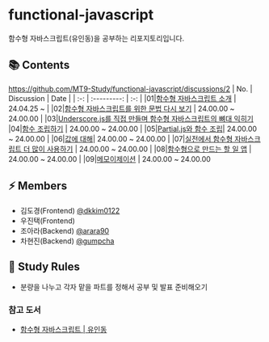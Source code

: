 # functional-javascript
함수형 자바스크립트(유인동)을 공부하는 리포지토리입니다.

## 📚 Contents
https://github.com/MT9-Study/functional-javascript/discussions/2
| No. | Discussion | Date |
| :-: | :---------: | :-: |
|01|[함수형 자바스크립트 소개](https://github.com/MT9-Study/functional-javascript/discussions/2) | 24.04.25 ~ |
|02|[함수형 자바스크립트를 위한 문법 다시 보기](https://github.com/MT9-Study/functional-javascript/discussions/3) | 24.00.00 ~ 24.00.00 |
|03|[Underscore.js를 직접 만들며 함수형 자바스크립트의 뼈대 익히기](https://github.com/MT9-Study/functional-javascript/discussions/4)
|04|[함수 조립하기](https://github.com/MT9-Study/functional-javascript/discussions/5) | 24.00.00 ~ 24.00.00 |
|05|[Partial.js와 함수 조립](https://github.com/MT9-Study/functional-javascript/discussions/6)| 24.00.00 ~ 24.00.00 |
|06|[값에 대해](https://github.com/MT9-Study/functional-javascript/discussions/7)| 24.00.00 ~ 24.00.00 |
|07|[실전에서 함수형 자바스크립트 더 많이 사용하기](https://github.com/MT9-Study/functional-javascript/discussions/8) | 24.00.00 ~ 24.00.00 |
|08|[함수형으로 만드는 할 일 앱](https://github.com/MT9-Study/functional-javascript/discussions/9) | 24.00.00 ~ 24.00.00 |
|09|[메모이제이션](https://github.com/MT9-Study/functional-javascript/discussions/10) | 24.00.00 ~ 24.00.00 

## ⚡️ Members
* 김도경(Frontend) [@dkkim0122](https://github.com/dkkim0122)
* 우진택(Frontend)
* 조아라(Backend) [@arara90](https://github.com/arara90)
* 차현진(Backend) [@gumpcha](https://github.com/gumpcha)

## 📝 Study Rules
* 분량을 나누고 각자 맡을 파트를 정해서 공부 및 발표 준비해오기

### 참고 도서
- [함수형 자바스크립트 | 유인동](https://www.yes24.com/Product/Goods/56885507)

